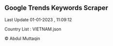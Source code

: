 

## Google Trends Keywords Scraper 
 
Last Update 01-01-2023 , 11:09:12

Country List :
VIETNAM.json



© Abdul Muttaqin 
